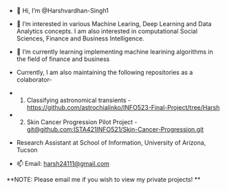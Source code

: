 - 👋 Hi, I’m @Harshvardhan-Singh1

- 👀 I’m interested in various Machine Learing, Deep Learning and Data Analytics concepts. I am also interested in computational Social Sciences, Finance and Business Intelligence.

- 🌱 I’m currently learning implementing machine learining algorithms in the field of finance and business
- Currently, I am also maintaining the following repositories as a colaborator-
- 1. Classifying astronomical transients - https://github.com/astrochialinko/INFO523-Final-Project/tree/Harsh
- 2. Skin Cancer Progression Pilot Project - [git@github.com:ISTA421INFO521/Skin-Cancer-Progression.git](https://github.com/ISTA421INFO521/Skin-Cancer-Progression.git)

- Research Assistant at School of Information, University of Arizona, Tucson

- 📫 Email: harsh24111@gmail.com

**NOTE: Please email me if you wish to view my private projects! **
<!---
Harshvardhan-Singh1/Harshvardhan-Singh1 is a ✨ special ✨ repository because its `README.md` (this file) appears on your GitHub profile.
You can click the Preview link to take a look at your changes.
--->
